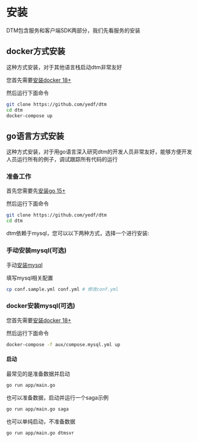 # 安装

DTM包含服务和客户端SDK两部分，我们先看服务的安装

## docker方式安装

这种方式安装，对于其他语言栈启动dtm非常友好

您首先需要[安装docker 18+](https://docs.docker.com/get-docker/)

然后运行下面命令

``` bash
git clone https://github.com/yedf/dtm
cd dtm
docker-compose up
```

## go语言方式安装

这种方式安装，对于用go语言深入研究dtm的开发人员非常友好，能够方便开发人员运行所有的例子，调试跟踪所有代码的运行

### 准备工作

首先您需要先[安装go 15+](https://golang.google.cn/)

然后运行下面命令

``` bash
git clone https://github.com/yedf/dtm
cd dtm
```

dtm依赖于mysql，您可以以下两种方式，选择一个进行安装:

### 手动安装mysql(可选)

手动[安装mysql](https://www.mysql.com/)

填写mysql相关配置

``` bash
cp conf.sample.yml conf.yml # 修改conf.yml
```

### docker安装mysql(可选)

您首先需要[安装docker 18+](https://docs.docker.com/get-docker/)

然后运行下面命令

``` bash
docker-compose -f aux/compose.mysql.yml up
```

#### 启动

最常见的是准备数据并启动

``` bash
go run app/main.go
```

也可以准备数据，启动并运行一个saga示例

``` bash
go run app/main.go saga
```

也可以单纯启动，不准备数据

``` bash
go run app/main.go dtmsvr
```
